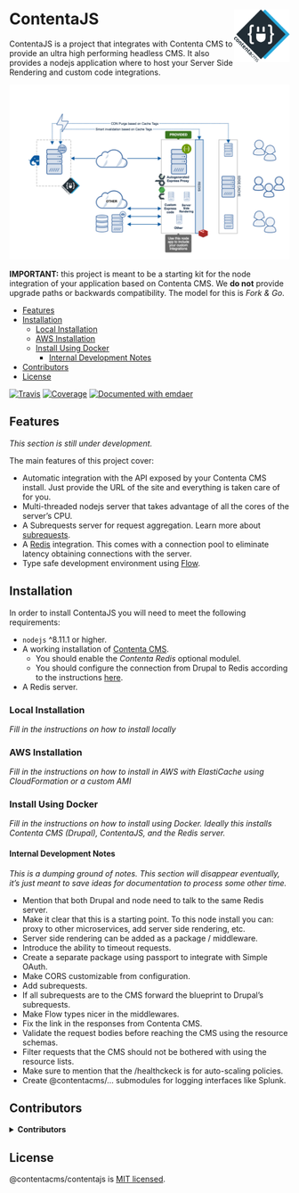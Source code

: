 <!--
  This file was generated by emdaer

  Its template can be found at .emdaer/README.emdaer.md
-->

<h1 id="contentajs-img-align-right-src-logo-svg-alt-contenta-logo-title-contenta-logo-width-100-">ContentaJS <img align="right" src="./logo.svg" alt="Contenta logo" title="Contenta logo" width="100"></h1>
<p>ContentaJS is a project that integrates with Contenta CMS to provide
an ultra high performing headless CMS. It also provides a nodejs application
where to host your Server Side Rendering and custom code integrations.</p>
<p><img src="./.emdaer/docs/assets/contentacms-node.png" alt="Contenta Stack Architecture"></p>
<p><strong>IMPORTANT:</strong> this project is meant to be a starting kit for the node
integration of your application based on Contenta CMS. We <strong>do not</strong> provide
upgrade paths or backwards compatibility. The model for this is <em>Fork &amp; Go</em>.</p>
<!-- toc -->
<ul>
<li><a href="#features">Features</a></li>
<li><a href="#installation">Installation</a><ul>
<li><a href="#local-installation">Local Installation</a></li>
<li><a href="#aws-installation">AWS Installation</a></li>
<li><a href="#install-using-docker">Install Using Docker</a><ul>
<li><a href="#internal-development-notes">Internal Development Notes</a></li>
</ul>
</li>
</ul>
</li>
<li><a href="#contributors">Contributors</a></li>
<li><a href="#license">License</a></li>
</ul>
<!-- tocstop -->
<p><a href="https://travis-ci.org/contentacms/contentajs/"><img src="https://img.shields.io/travis/contentacms/contentajs.svg?style=flat-square" alt="Travis"></a> <a href="https://coveralls.io/github/contentacms/contentajs/"><img src="https://img.shields.io/coveralls/github/contentacms/contentajs.svg?style=flat-square" alt="Coverage"></a> <a href="https://github.com/emdaer/emdaer"><img src="https://img.shields.io/badge/📓-documented%20with%20emdaer-F06632.svg?style=flat-square" alt="Documented with emdaer"></a></p>
<h2 id="features">Features</h2>
<p><em>This section is still under development.</em></p>
<p>The main features of this project cover:</p>
<ul>
<li>Automatic integration with the API exposed by your Contenta CMS install.
Just provide the URL of the site and everything is taken care of for you.</li>
<li>Multi-threaded nodejs server that takes advantage of all the cores of the
server’s CPU.</li>
<li>A Subrequests server for request aggregation. Learn more about <a href="./.emdaer/docs/subrequests.md">subrequests</a>.</li>
<li>A <a href="http://redis.io">Redis</a> integration. This comes with a connection pool to
eliminate latency obtaining connections with the server.</li>
<li>Type safe development environment using <a href="http://flow.org">Flow</a>.</li>
</ul>
<h2 id="installation">Installation</h2>
<p>In order to install ContentaJS you will need to meet the following requirements:</p>
<ul>
<li><code>nodejs</code> ^8.11.1 or higher.</li>
<li>A working installation of <a href="https://github.com/contentacms/contenta_jsonapi">Contenta CMS</a>.<ul>
<li>You should enable the <em>Contenta Redis</em> optional modulel.</li>
<li>You should configure the connection from Drupal to Redis according to the instructions <a href="https://cgit.drupalcode.org/redis/tree/README.Predis.txt">here</a>.</li>
</ul>
</li>
<li>A Redis server.</li>
</ul>
<h3 id="local-installation">Local Installation</h3>
<p><em>Fill in the instructions on how to install locally</em></p>
<h3 id="aws-installation">AWS Installation</h3>
<p><em>Fill in the instructions on how to install in AWS with ElastiCache using CloudFormation or a custom AMI</em></p>
<h3 id="install-using-docker">Install Using Docker</h3>
<p><em>Fill in the instructions on how to install using Docker. Ideally this installs
Contenta CMS (Drupal), ContentaJS, and the Redis server.</em></p>
<h4 id="internal-development-notes">Internal Development Notes</h4>
<p><em>This is a dumping ground of notes. This section will disappear eventually, it’s
just meant to save ideas for documentation to process some other time.</em></p>
<ul>
<li>Mention that both Drupal and node need to talk to the same Redis server.</li>
<li>Make it clear that this is a starting point. To this node install you can:
proxy to other microservices, add server side rendering, etc.</li>
<li>Server side rendering can be added as a package / middleware.</li>
<li>Introduce the ability to timeout requests.</li>
<li>Create a separate package using passport to integrate with Simple OAuth.</li>
<li>Make CORS customizable from configuration.</li>
<li>Add subrequests.</li>
<li>If all subrequests are to the CMS forward the blueprint to Drupal’s subrequests.</li>
<li>Make Flow types nicer in the middlewares.</li>
<li>Fix the link in the responses from Contenta CMS.</li>
<li>Validate the request bodies before reaching the CMS using the resource schemas.</li>
<li>Filter requests that the CMS should not be bothered with using the resource lists.</li>
<li>Make sure to mention that the /healthckeck is for auto-scaling policies.</li>
<li>Create @contentacms/… submodules for logging interfaces like Splunk.</li>
</ul>
<h2 id="contributors">Contributors</h2>
<details>
<summary><strong>Contributors</strong></summary><br>
<a title="Engineer and programmer focused on online applications." href="https://github.com/e0ipso">
  <img align="left" src="https://avatars0.githubusercontent.com/u/1140906?s=24">
</a>
<strong>Mateu Aguiló Bosch</strong>
<br><br>
</details>

<h2 id="license">License</h2>
<p>@contentacms/contentajs is <a href="./LICENSE">MIT licensed</a>.</p>
